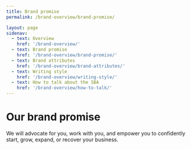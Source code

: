 ```yaml
---
title: Brand promise
permalink: /brand-overview/brand-promise/

layout: page
sidenav:
  - text: Overview
    href: '/brand-overview/'
  - text: Brand promise
    href: '/brand-overview/brand-promise/'
  - text: Brand attributes
    href: '/brand-overview/brand-attributes/'
  - text: Writing style
    href: '/brand-overview/writing-style/'
  - text: How to talk about the SBA
    href: '/brand-overview/how-to-talk/'
---
```



# Our brand promise

We will advocate for you, work with you, and empower you to confidently start, grow, expand, or recover your business.